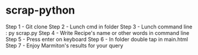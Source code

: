 # scrap-python

Step 1 - Git clone
Step 2 - Lunch cmd in folder
Step 3 - Lunch command line : py scrap.py
Step 4 - Write Recipe's name or other words in command line
Step 5 - Press enter on keyboard
Step 6 - In folder double tap in main.html
Step 7 - Enjoy Marmiton's results for your query
